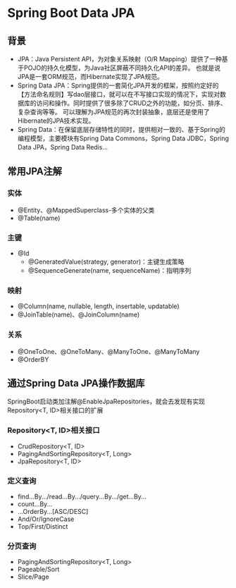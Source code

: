 # Spring Boot Data JPA

## 背景
* JPA：Java Persistent API，为对象关系映射（O/R Mapping）提供了一种基于POJO的持久化模型，为Java社区屏蔽不同持久化API的差异。
  也就是说JPA是一套ORM规范，而Hibernate实现了JPA规范。
* Spring Data JPA：Spring提供的一套简化JPA开发的框架，按照约定好的【方法命名规则】写dao层接口，就可以在不写接口实现的情况下，实现对数据库的访问和操作。同时提供了很多除了CRUD之外的功能，如分页、排序、复杂查询等等。
可以理解为JPA规范的再次封装抽象，底层还是使用了Hibernate的JPA技术实现。
* Spring Data：在保留底层存储特性的同时，提供相对一致的、基于Spring的编程模型，主要模块有Spring Data Commons，Spring Data JDBC，Spring Data JPA，Spring Data Redis...

## 常用JPA注解
### 实体
* @Entity、@MappedSuperclass-多个实体的父类
* @Table(name)
### 主键
* @Id
  * @GeneratedValue(strategy, generator)：主键生成策略
  * @SequenceGenerate(name, sequenceName)：指明序列
### 映射
* @Column(name, nullable, length, insertable, updatable)
* @JoinTable(name)、@JoinColumn(name)
### 关系
* @OneToOne、@OneToMany、@ManyToOne、@ManyToMany
* @OrderBY

## 通过Spring Data JPA操作数据库
SpringBoot启动类加注解@EnableJpaRepositories，就会去发现有实现Repository<T, ID>相关接口的扩展

### Repository<T, ID>相关接口
* CrudRepository<T, ID>
* PagingAndSortingRepository<T, Long>
* JpaRepository<T, ID>

### 定义查询
* find...By.../read...By.../query...By.../get...By...
* count...By...
* ...OrderBy...[ASC/DESC]
* And/Or/IgnoreCase
* Top/First/Distinct

### 分页查询
* PagingAndSortingRepository<T, Long>
* Pageable/Sort
* Slice<T>/Page<T>
